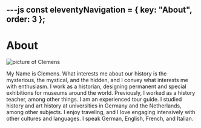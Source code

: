 ---js
const eleventyNavigation = {
	key: "About",
	order: 3
};
---
# About
<img src="IMG_5071.JPG" alt="picture of Clemens">

My Name is Clemens. What interests me about our history is the mysterious, the mystical, and the hidden, and I convey what interests me with enthusiasm. I work as a historian, designing permanent and special exhibitions for museums around the world. Previously, I worked as a history teacher, among other things. I am an experienced tour guide. I studied history and art history at universities in Germany and the Netherlands, among other subjects. I enjoy traveling, and I love engaging intensively with other cultures and languages. I speak German, English, French, and Italian.
